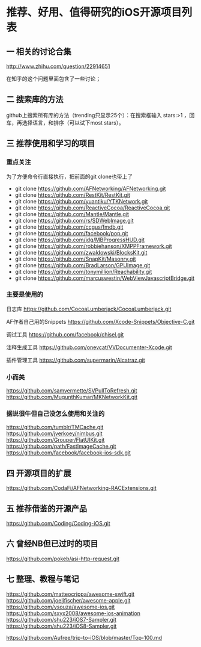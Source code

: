 # 推荐、好用、值得研究的iOS开源项目列表

## 一 相关的讨论合集

http://www.zhihu.com/question/22914651

在知乎的这个问题里面包含了一些讨论；

## 二 搜索库的方法

github上搜索所有库的方法（trending只显示25个）：在搜索框输入 stars:>1 ，回车，再选择语言，和排序（可以试下most stars）。

## 三 推荐使用和学习的项目

### 重点关注

为了方便命令行直接执行，把前面的git clone也带上了

* git clone https://github.com/AFNetworking/AFNetworking.git
* git clone https://github.com/RestKit/RestKit.git
* git clone https://github.com/yuantiku/YTKNetwork.git
* git clone https://github.com/ReactiveCocoa/ReactiveCocoa.git
* git clone https://github.com/Mantle/Mantle.git
* git clone https://github.com/rs/SDWebImage.git
* git clone https://github.com/ccgus/fmdb.git
* git clone https://github.com/facebook/pop.git
* git clone https://github.com/jdg/MBProgressHUD.git
* git clone https://github.com/robbiehanson/XMPPFramework.git
* git clone https://github.com/zwaldowski/BlocksKit.git
* git clone https://github.com/SnapKit/Masonry.git
* git clone https://github.com/BradLarson/GPUImage.git
* git clone https://github.com/tonymillion/Reachability.git
* git clone https://github.com/marcuswestin/WebViewJavascriptBridge.git

### 主要是使用的

日志库
https://github.com/CocoaLumberjack/CocoaLumberjack.git

AF作者自己用的Snippets
https://github.com/Xcode-Snippets/Objective-C.git

调试工具
https://github.com/facebook/chisel.git

注释生成工具
https://github.com/onevcat/VVDocumenter-Xcode.git

插件管理工具
https://github.com/supermarin/Alcatraz.git

### 小而美
https://github.com/samvermette/SVPullToRefresh.git
https://github.com/MugunthKumar/MKNetworkKit.git

### 据说很牛但自己没怎么使用和关注的
https://github.com/tumblr/TMCache.git
https://github.com/jverkoey/nimbus.git
https://github.com/Grouper/FlatUIKit.git
https://github.com/path/FastImageCache.git
https://github.com/facebook/facebook-ios-sdk.git

## 四 开源项目的扩展
https://github.com/CodaFi/AFNetworking-RACExtensions.git

## 五 推荐借鉴的开源产品
https://github.com/Coding/Coding-iOS.git

## 六 曾经NB但已过时的项目
https://github.com/pokeb/asi-http-request.git

## 七 整理、教程与笔记
https://github.com/matteocrippa/awesome-swift.git
https://github.com/joeljfischer/awesome-apple.git
https://github.com/vsouza/awesome-ios.git
https://github.com/sxyx2008/awesome-ios-animation
https://github.com/shu223/iOS7-Sampler.git
https://github.com/shu223/iOS8-Sampler.git

https://github.com/Aufree/trip-to-iOS/blob/master/Top-100.md
